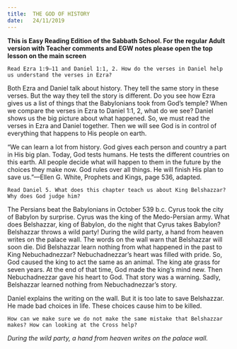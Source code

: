 ```yaml
---
title:  THE GOD OF HISTORY
date:   24/11/2019
---
```


**This is Easy Reading Edition of the Sabbath School. For the regular Adult version with Teacher comments and EGW notes please open the top lesson on the main screen** 

`Read Ezra 1:9–11 and Daniel 1:1, 2. How do the verses in Daniel help us understand the verses in Ezra?`

Both Ezra and Daniel talk about history. They tell the same story in these verses. But the way they tell the story is different. Do you see how Ezra gives us a list of things that the Babylonians took from God’s temple? When we compare the verses in Ezra to Daniel 1:1, 2, what do we see? Daniel shows us the big picture about what happened. So, we must read the verses in Ezra and Daniel together. Then we will see God is in control of everything that happens to His people on earth. 

“We can learn a lot from history. God gives each person and country a part in His big plan. Today, God tests humans. He tests the different countries on this earth. All people decide what will happen to them in the future by the choices they make now. God rules over all things. He will finish His plan to save us.”—Ellen G. White, Prophets and Kings, page 536, adapted.

`Read Daniel 5. What does this chapter teach us about King Belshazzar? Why does God judge him?`

The Persians beat the Babylonians in October 539 b.c. Cyrus took the city of Babylon by surprise. Cyrus was the king of the Medo-Persian army. What does Belshazzar, king of Babylon, do the night that Cyrus takes Babylon? Belshazzar throws a wild party! During the wild party, a hand from heaven writes on the palace wall. The words on the wall warn that Belshazzar will soon die. Did Belshazzar learn nothing from what happened in the past to King Nebuchadnezzar? Nebuchadnezzar’s heart was filled with pride. So, God caused the king to act the same as an animal. The king ate grass for seven years. At the end of that time, God made the king’s mind new. Then Nebuchadnezzar gave his heart to God. That story was a warning. Sadly, Belshazzar learned nothing from Nebuchadnezzar’s story. 

Daniel explains the writing on the wall. But it is too late to save Belshazzar. He made bad choices in life. These choices cause him to be killed.

`How can we make sure we do not make the same mistake that Belshazzar makes? How can looking at the Cross help?`

_During the wild party, a hand from heaven writes on the palace wall._